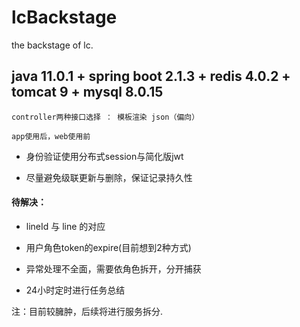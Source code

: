 # lcBackstage
the backstage of lc.

## java 11.0.1 + spring boot 2.1.3 + redis 4.0.2 + tomcat 9 + mysql 8.0.15
```
controller两种接口选择 ： 模板渲染 json（偏向）

app使用后，web使用前
```

+ 身份验证使用分布式session与简化版jwt

+ 尽量避免级联更新与删除，保证记录持久性

#### 待解决：

+ lineId 与 line 的对应

+ 用户角色token的expire(目前想到2种方式)

+ 异常处理不全面，需要依角色拆开，分开捕获

+ 24小时定时进行任务总结

注：目前较臃肿，后续将进行服务拆分. 


